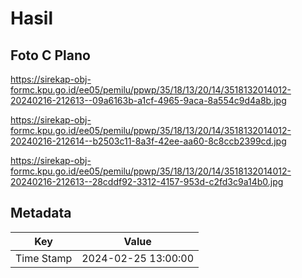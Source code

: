 # Hasil

## Foto C Plano

https://sirekap-obj-formc.kpu.go.id/ee05/pemilu/ppwp/35/18/13/20/14/3518132014012-20240216-212613--09a6163b-a1cf-4965-9aca-8a554c9d4a8b.jpg

https://sirekap-obj-formc.kpu.go.id/ee05/pemilu/ppwp/35/18/13/20/14/3518132014012-20240216-212614--b2503c11-8a3f-42ee-aa60-8c8ccb2399cd.jpg

https://sirekap-obj-formc.kpu.go.id/ee05/pemilu/ppwp/35/18/13/20/14/3518132014012-20240216-212613--28cddf92-3312-4157-953d-c2fd3c9a14b0.jpg


## Metadata

| Key        | Value               |
| ---------- | ------------------- |
| Time Stamp | 2024-02-25 13:00:00 |




